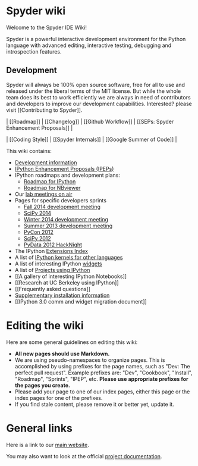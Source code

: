 # Spyder wiki

Welcome to the Spyder IDE Wiki!

Spyder is a powerful interactive development environment for the Python language with advanced editing, interactive testing, debugging and introspection features.

## Development

Spyder will always be 100% open source software, free for all to use and released under the liberal terms of the MIT license. But while the whole team does its best to work efficiently we are always in need of contributors and developers to improve our development capabilities. Interested? please visit [[Contributing to Spyder]].

| [[Roadmap]] | [[Changelog]] | [[Github Workflow]] | [[SEPs: Spyder Enhancement Proposals]] |

| [[Coding Style]] | [[Spyder Internals]] | [[Google Summer of Code]] |


This wiki contains:

* [Development information](wiki/Dev:-Index)
* [IPython Enhancement Proposals (IPEPs)](wiki/IPEPs:-IPython-Enhancement-Proposals)
* IPython roadmaps and development plans:
  - [Roadmap for IPython](wiki/Roadmap:-IPython)
  - [Roadmap for NBviewer](wiki/Roadmap:-NBviewer)
* Our [lab meetings on air](wiki/Dev:-Lab-meetings-on-Air)
* Pages for specific developers sprints
  - [Fall 2014 development meeting](wiki/Dev:-Meeting,-September-2014)
  - [SciPy 2014](wiki/Sprints:-SciPy2014)
  - [Winter 2014 development meeting](wiki/Dev:-Meeting,-January-2014)
  - [Summer 2013 development meeting](wiki/Dev:-Meeting,-July-2013)
  - [PyCon 2012](wiki/Sprints:-PyCon2012)
  - [SciPy 2012](wiki/Sprints:-SciPy2012)
  - [PyData 2012 HackNight](wiki/PyData-2012-HackNight)
* The IPython [Extensions Index](wiki/Extensions-Index)
* A list of [IPython kernels for other languages](wiki/IPython-kernels-for-other-languages)
* A list of interesting IPython [widgets](wiki/widgets)
* A list of [Projects using IPython](wiki/Projects-using-IPython)
* [[A gallery of interesting IPython Notebooks]]
* [[Research at UC Berkeley using IPython]]
* [[Frequently asked questions]]
* [Supplementary installation information](wiki/Install:-Index)
* [[IPython 3.0 comm and widget migration document]]

# Editing the wiki

Here are some general guidelines on editing this wiki:

* **All new pages should use Markdown.**
* We are using pseudo-namespaces to organize pages.  This is accomplished by using prefixes for the page names, such as "Dev: The perfect pull request". Example prefixes are: "Dev", "Cookbook", "Install", "Roadmap", "Sprints", "IPEP", etc. **Please use appropriate prefixes for the pages you create.**
* Please add your page to one of our index pages, either this page or the index pages for one of the prefixes.
* If you find stale content, please remove it or better yet, update it.

# General links

Here is a link to our [main website](http://spyder-ide.org).

You may also want to look at the official [project documentation](http://ipython.org/documentation.html).